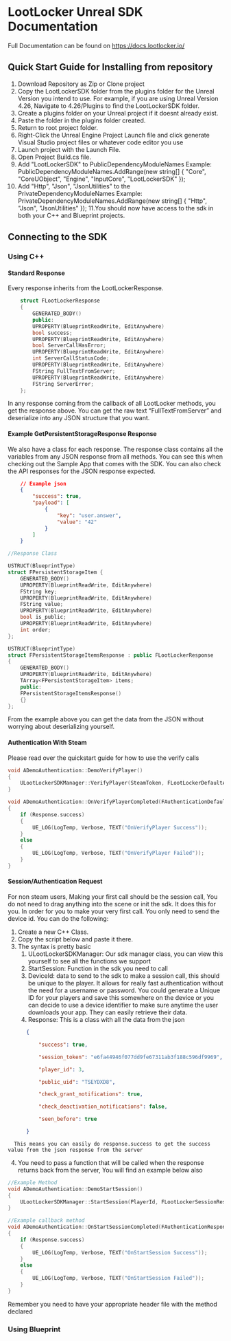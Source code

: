 # LootLocker Unreal SDK Documentation
Full Documentation can be found on https://docs.lootlocker.io/

## Quick Start Guide for Installing from repository

1. Download Repository as Zip or Clone project
2. Copy the LootLockerSDK folder from the plugins folder for the Unreal Version you intend to use. For example, if you are using Unreal Version 4.26, Navigate to 4.26/Plugins to 
   find the LootLockerSDK folder.
3. Create a plugins folder on your Unreal project if it doesnt already exist.
4. Paste the folder in the plugins folder created.
5. Return to root project folder.
6. Right-Click the Unreal Engine Project Launch file and click generate Visual Studio project files or whatever code editor you use
7. Launch project with the Launch File.
8. Open Project Build.cs file.
9. Add "LootLockerSDK" to PublicDependencyModuleNames
   Example: PublicDependencyModuleNames.AddRange(new string[] { "Core", "CoreUObject", "Engine", "InputCore", "LootLockerSDK" });
10. Add "Http", "Json", "JsonUtilities" to the PrivateDependencyModuleNames
   Example: PrivateDependencyModuleNames.AddRange(new string[] { "Http", "Json", "JsonUtilities" });
11.You should now have access to the sdk in both your C++ and Blueprint projects.


## Connecting to the SDK
### Using C++

#### Standard Response

Every response inherits from the LootLockerResponse.



``` cpp
    struct FLootLockerResponse
    {
        GENERATED_BODY()
        public:
        UPROPERTY(BlueprintReadWrite, EditAnywhere)
        bool success;
        UPROPERTY(BlueprintReadWrite, EditAnywhere)
        bool ServerCallHasError;
        UPROPERTY(BlueprintReadWrite, EditAnywhere)
        int ServerCallStatusCode;
        UPROPERTY(BlueprintReadWrite, EditAnywhere)
        FString FullTextFromServer;
        UPROPERTY(BlueprintReadWrite, EditAnywhere)
        FString ServerError;
    };
```



In any response coming from the callback of all LootLocker methods, you get the response above. You can get the raw text “FullTextFromServer” and deserialize into any JSON structure that you want.

#### Example GetPersistentStorageResponse Response

We also have a class for each response. The response class contains all the variables from any JSON response from all methods. You can see this when checking out the Sample App that comes with the SDK. You can also check the API responses for the JSON response expected.



```json
    // Example json
    {
        "success": true,
        "payload": [
            {
                "key": "user.answer",
                "value": "42"
            }
        ]
    }
```


```cpp
//Response Class

USTRUCT(BlueprintType)
struct FPersistentStorageItem {
    GENERATED_BODY()
    UPROPERTY(BlueprintReadWrite, EditAnywhere)
    FString key;
    UPROPERTY(BlueprintReadWrite, EditAnywhere)
    FString value;
    UPROPERTY(BlueprintReadWrite, EditAnywhere)
    bool is_public;
    UPROPERTY(BlueprintReadWrite, EditAnywhere)
    int order;
};

USTRUCT(BlueprintType)
struct FPersistentStorageItemsResponse : public FLootLockerResponse
{
    GENERATED_BODY()
    UPROPERTY(BlueprintReadWrite, EditAnywhere)
    TArray<FPersistentStorageItem> items;
    public:
    FPersistentStorageItemsResponse()
    {}
};
```


From the example above you can get the data from the JSON without worrying about deserializing yourself.

#### Authentication With Steam

Please read over the quickstart guide for how to use the verify calls


```cpp
void ADemoAuthentication::DemoVerifyPlayer()
{
    ULootLockerSDKManager::VerifyPlayer(SteamToken, FLootLockerDefaultAuthenticationResponse::CreateUObject(this, &ADemoAuthentication::OnVerifyPlayerCompleted));
}

void ADemoAuthentication::OnVerifyPlayerCompleted(FAuthenticationDefaultResponse Response)
{
    if (Response.success)
    {
        UE_LOG(LogTemp, Verbose, TEXT("OnVerifyPlayer Success"));
    }
    else
    {
        UE_LOG(LogTemp, Verbose, TEXT("OnVerifyPlayer Failed"));
    }
}
```


#### Session/Authentication Request

For non steam users, Making your first call should be the session call, You do not need to drag anything into the scene or init the sdk. It does this for you. In order for you to make your very first call.  You only need to send the device id. You can do the following:

1. Create a new C++ Class.
2. Copy the script below and paste it there.
3. The syntax is pretty basic
   1. ULootLockerSDKManager:  Our sdk manager class, you can view this yourself to see all the functions we support
   2. StartSession: Function in the sdk you need to call
   3. DeviceId:  data to send to the sdk to make a session call, this should be unique to the player. It allows for really fast authentication without the need for a username or password. You could generate a Unique ID for your players and save this somewhere on the device or you can decide to use a device identifier to make sure anytime the user downloads your app. They can easily retrieve their data.
   4. Response: This is a class with all the data from the json

```json
      {

          "success": true,

          "session_token": "e6fa44946f077dd9fe67311ab3f188c596df9969",

          "player_id": 3,

          "public_uid": "TSEYDXD8",

          "check_grant_notifications": true,

          "check_deactivation_notifications": false,

          "seen_before": true

      }
```

      This means you can easily do response.success to get the success value from the json response from the server
4. You need to pass a function that will be called when the response returns back from the server, You will find an example below also


```cpp
//Example Method
void ADemoAuthentication::DemoStartSession()
{
    ULootLockerSDKManager::StartSession(PlayerId, FLootLockerSessionResponse::CreateUObject(this, &ADemoAuthentication::OnStartSessionCompleted));
}

//Example callback method
void ADemoAuthentication::OnStartSessionCompleted(FAuthenticationResponse Response)
{
    if (Response.success)
    {
        UE_LOG(LogTemp, Verbose, TEXT("OnStartSession Success"));
    }
    else
    {
        UE_LOG(LogTemp, Verbose, TEXT("OnStartSession Failed"));
    }
}
```


Remember you need to have your appropriate header file with the method declared

### Using Blueprint
